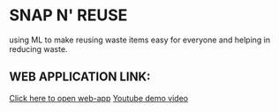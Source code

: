 # SNAP N' REUSE

using ML to make reusing waste items easy for everyone and helping in reducing waste.


## WEB APPLICATION LINK:

[Click here to open web-app](https://snap-n-reuse.netlify.app/)
[Youtube demo video](https://www.youtube.com/watch?v=PCTAY3GF5ZI&feature=emb_title)


